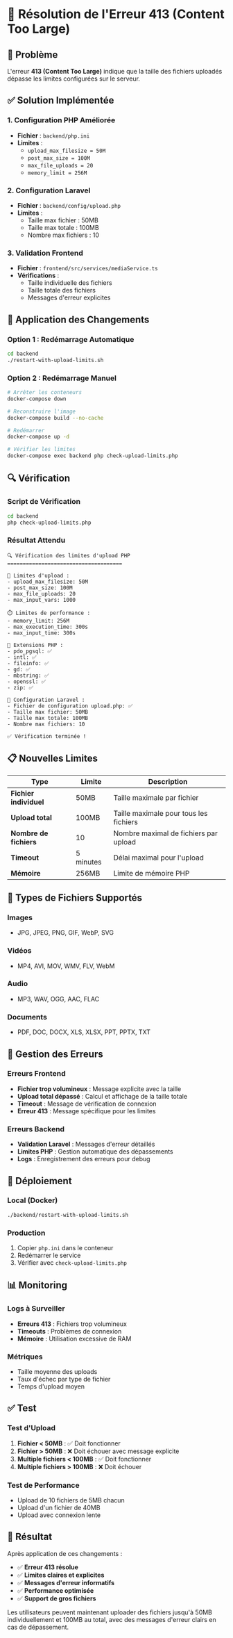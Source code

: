 # 🔧 Résolution de l'Erreur 413 (Content Too Large)

## 🚨 Problème
L'erreur **413 (Content Too Large)** indique que la taille des fichiers uploadés dépasse les limites configurées sur le serveur.

## ✅ Solution Implémentée

### 1. **Configuration PHP Améliorée**
- **Fichier** : `backend/php.ini`
- **Limites** :
  - `upload_max_filesize = 50M`
  - `post_max_size = 100M`
  - `max_file_uploads = 20`
  - `memory_limit = 256M`

### 2. **Configuration Laravel**
- **Fichier** : `backend/config/upload.php`
- **Limites** :
  - Taille max fichier : 50MB
  - Taille max totale : 100MB
  - Nombre max fichiers : 10

### 3. **Validation Frontend**
- **Fichier** : `frontend/src/services/mediaService.ts`
- **Vérifications** :
  - Taille individuelle des fichiers
  - Taille totale des fichiers
  - Messages d'erreur explicites

## 🚀 Application des Changements

### Option 1 : Redémarrage Automatique
```bash
cd backend
./restart-with-upload-limits.sh
```

### Option 2 : Redémarrage Manuel
```bash
# Arrêter les conteneurs
docker-compose down

# Reconstruire l'image
docker-compose build --no-cache

# Redémarrer
docker-compose up -d

# Vérifier les limites
docker-compose exec backend php check-upload-limits.php
```

## 🔍 Vérification

### Script de Vérification
```bash
cd backend
php check-upload-limits.php
```

### Résultat Attendu
```
🔍 Vérification des limites d'upload PHP
=====================================

📁 Limites d'upload :
- upload_max_filesize: 50M
- post_max_size: 100M
- max_file_uploads: 20
- max_input_vars: 1000

⏱️ Limites de performance :
- memory_limit: 256M
- max_execution_time: 300s
- max_input_time: 300s

🔧 Extensions PHP :
- pdo_pgsql: ✅
- intl: ✅
- fileinfo: ✅
- gd: ✅
- mbstring: ✅
- openssl: ✅
- zip: ✅

🎯 Configuration Laravel :
- Fichier de configuration upload.php: ✅
- Taille max fichier: 50MB
- Taille max totale: 100MB
- Nombre max fichiers: 10

✅ Vérification terminée !
```

## 📋 Nouvelles Limites

| Type | Limite | Description |
|------|--------|-------------|
| **Fichier individuel** | 50MB | Taille maximale par fichier |
| **Upload total** | 100MB | Taille maximale pour tous les fichiers |
| **Nombre de fichiers** | 10 | Nombre maximal de fichiers par upload |
| **Timeout** | 5 minutes | Délai maximal pour l'upload |
| **Mémoire** | 256MB | Limite de mémoire PHP |

## 🎯 Types de Fichiers Supportés

### Images
- JPG, JPEG, PNG, GIF, WebP, SVG

### Vidéos
- MP4, AVI, MOV, WMV, FLV, WebM

### Audio
- MP3, WAV, OGG, AAC, FLAC

### Documents
- PDF, DOC, DOCX, XLS, XLSX, PPT, PPTX, TXT

## 🔧 Gestion des Erreurs

### Erreurs Frontend
- **Fichier trop volumineux** : Message explicite avec la taille
- **Upload total dépassé** : Calcul et affichage de la taille totale
- **Timeout** : Message de vérification de connexion
- **Erreur 413** : Message spécifique pour les limites

### Erreurs Backend
- **Validation Laravel** : Messages d'erreur détaillés
- **Limites PHP** : Gestion automatique des dépassements
- **Logs** : Enregistrement des erreurs pour debug

## 🚀 Déploiement

### Local (Docker)
```bash
./backend/restart-with-upload-limits.sh
```

### Production
1. Copier `php.ini` dans le conteneur
2. Redémarrer le service
3. Vérifier avec `check-upload-limits.php`

## 📊 Monitoring

### Logs à Surveiller
- **Erreurs 413** : Fichiers trop volumineux
- **Timeouts** : Problèmes de connexion
- **Mémoire** : Utilisation excessive de RAM

### Métriques
- Taille moyenne des uploads
- Taux d'échec par type de fichier
- Temps d'upload moyen

## ✅ Test

### Test d'Upload
1. **Fichier < 50MB** : ✅ Doit fonctionner
2. **Fichier > 50MB** : ❌ Doit échouer avec message explicite
3. **Multiple fichiers < 100MB** : ✅ Doit fonctionner
4. **Multiple fichiers > 100MB** : ❌ Doit échouer

### Test de Performance
- Upload de 10 fichiers de 5MB chacun
- Upload d'un fichier de 40MB
- Upload avec connexion lente

## 🎉 Résultat

Après application de ces changements :
- ✅ **Erreur 413 résolue**
- ✅ **Limites claires et explicites**
- ✅ **Messages d'erreur informatifs**
- ✅ **Performance optimisée**
- ✅ **Support de gros fichiers**

Les utilisateurs peuvent maintenant uploader des fichiers jusqu'à 50MB individuellement et 100MB au total, avec des messages d'erreur clairs en cas de dépassement.

